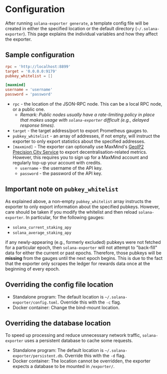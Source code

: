 # Configuration

After running `solana-exporter generate`, a template config file will be created in either the specified location or
the default directory (`~/.solana-exporter`). This page explains the individual variables and how they affect the
exporter.

## Sample configuration

```toml
rpc = 'http://localhost:8899'
target = '0.0.0.0:9179'
pubkey_whitelist = []

[maxmind]
username = 'username'
password = 'password'
```

- `rpc` - the location of the JSON-RPC node. This can be a local RPC node, or a public one.
    - *Remark: Public nodes usually have a rate-limiting policy in place that makes usage with `solana-exporter`
      difficult (e.g., delayed response times).*
- `target` - the target address/port to export Prometheus gauges to.
- `pubkey_whitelist` - an array of addresses, if not empty, will instruct the exporter to only export statistics about
  the specified addresses.
- `[maxmind]` - The exporter can optionally use
  MaxMind's [GeoIP2 Precision City Service](https://www.maxmind.com/en/geoip2-precision-city-service) to export
  decentralisation-related metrics. However, this requires you to sign up for a MaxMind account and regularly top-up
  your account with credits.
    - `username` - the username of the API key.
    - `password` - the password of the API key.
  
## Important note on `pubkey_whitelist`
As explained above, a non-empty `pubkey_whitelist` array instructs the exporter to only export information about the
specified pubkeys. However, care should be taken if you modify the whitelist and then reload `solana-exporter`.
In particular, for the following gauges:
- `solana_current_staking_apy`
- `solana_average_staking_apy`

if any newly-appearing (e.g., formerly excluded) pubkeys were not fetched for a particular epoch, then `solana-exporter`
will not attempt to "back-fill" data for either the current or past epochs. Therefore, those pubkeys will be **missing**
from the gauges until the next epoch begins. This is due to the fact that the exporter only scrapes the ledger for
rewards data once at the beginning of every epoch.

## Overriding the config file location

- Standalone program: The default location is `~/.solana-exporter/config.toml`. Override this with the `-c` flag.
- Docker container: Change the bind-mount location.


## Overriding the database location

To speed up processing and reduce unnecessary network traffic, `solana-exporter` uses a persistent database to cache
some requests.

- Standalone program: The default location is `~/.solana-exporter/persistent.db`. Override this with the `-d` flag.
- Docker container: The location cannot be overridden, the exporter expects a database to be mounted in `/exporter/`.